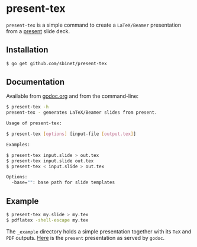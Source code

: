 present-tex
===========

`present-tex` is a simple command to create a `LaTeX/Beamer` presentation from a [present](https:///golang.org/x/tools/cmd/present) slide deck.

## Installation

```sh
$ go get github.com/sbinet/present-tex
```

## Documentation

Available from [godoc.org](https://godoc.org/github.com/sbinet/present-tex) and from the command-line:

```sh
$ present-tex -h
present-tex - generates LaTeX/Beamer slides from present.

Usage of present-tex:

$ present-tex [options] [input-file [output.tex]]

Examples:

$ present-tex input.slide > out.tex
$ present-tex input.slide out.tex
$ present-tex < input.slide > out.tex

Options:
  -base="": base path for slide templates
```

## Example

```sh
$ present-tex my.slide > my.tex
$ pdflatex -shell-escape my.tex
```

The `_example` directory holds a simple presentation together with its `TeX` and
`PDF` outputs.
[Here](http://talks.godoc.org/github.com/sbinet/present-tex/_example/test.slide)
is the `present` presentation as served by `godoc`.

